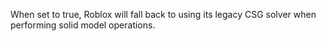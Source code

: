 When set to true, Roblox will fall back to using its legacy CSG solver
when performing solid model operations.